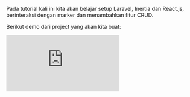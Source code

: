 Pada tutorial kali ini kita akan belajar setup Laravel, Inertia dan React.js, berinteraksi dengan marker dan menambahkan fitur CRUD.

Berikut demo dari project yang akan kita buat:

<iframe
  src="https://www.youtube.com/embed/4Qghkavq2Uw"
  title="YouTube video player"
  frameBorder="0"
  allow="accelerometer; autoplay; clipboard-write; encrypted-media; gyroscope; picture-in-picture; web-share"
  allowFullScreen
/>

[![Watch the video](https://img.youtube.com/vi/miyVe80VT4hUte2m/default.jpg)](https://youtu.be/miyVe80VT4hUte2m)

Link Tutorial:

[Part 1 - Tutorial GIS Interaktif Menggunakan Laravel Inertia & React](https://www.tahucoding.com/tutorial/part-1-tutorial-gis-interaktif-menggunakan-laravel-inertia-react)

[Part 2 - Tutorial GIS Interaktif Menggunakan Laravel Inertia & React](https://www.tahucoding.com/tutorial/part-2-tutorial-gis-interaktif-menggunakan-laravel-inertia-react)

[Part 3 - Tutorial GIS Interaktif Menggunakan Laravel Inertia & React](https://www.tahucoding.com/tutorial/part-3-tutorial-gis-interaktif-menggunakan-laravel-inertia-react)
